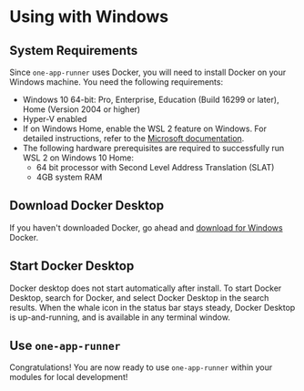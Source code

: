 # Using with Windows

## System Requirements

Since `one-app-runner` uses Docker, you will need to install Docker on your Windows machine. You need the following requirements:

* Windows 10 64-bit: Pro, Enterprise, Education (Build 16299 or later), Home (Version 2004 or higher)
* Hyper-V enabled
* If on Windows Home, enable the WSL 2 feature on Windows. For detailed instructions, refer to the [Microsoft documentation](https://docs.microsoft.com/en-us/windows/wsl/install-win10).
* The following hardware prerequisites are required to successfully run WSL 2 on Windows 10 Home:
  * 64 bit processor with Second Level Address Translation (SLAT)
  * 4GB system RAM

## Download Docker Desktop

If you haven't downloaded Docker, go ahead and [download for Windows](https://hub.docker.com/editions/community/docker-ce-desktop-windows) Docker.

## Start Docker Desktop

Docker desktop does not start automatically after install. To start Docker Desktop, search for Docker, and select Docker Desktop in the search results. When the whale icon in the status bar stays steady, Docker Desktop is up-and-running, and is available in any terminal window.

## Use `one-app-runner`

Congratulations! You are now ready to use `one-app-runner` within your modules for local development!
